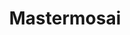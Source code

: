 ---
title: Mastermosai
description: Open source learning plateform 
link: "https://mastermosai.netlify.app/"
imagePath: "/projects/img-6.webp"
plateformImg: "/icons/web.svg"

---
